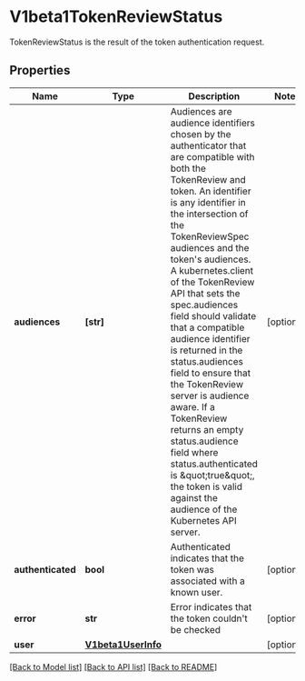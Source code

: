 # V1beta1TokenReviewStatus

TokenReviewStatus is the result of the token authentication request.

## Properties
Name | Type | Description | Notes
------------ | ------------- | ------------- | -------------
**audiences** | **[str]** | Audiences are audience identifiers chosen by the authenticator that are compatible with both the TokenReview and token. An identifier is any identifier in the intersection of the TokenReviewSpec audiences and the token&#39;s audiences. A kubernetes.client of the TokenReview API that sets the spec.audiences field should validate that a compatible audience identifier is returned in the status.audiences field to ensure that the TokenReview server is audience aware. If a TokenReview returns an empty status.audience field where status.authenticated is \&quot;true\&quot;, the token is valid against the audience of the Kubernetes API server. | [optional] 
**authenticated** | **bool** | Authenticated indicates that the token was associated with a known user. | [optional] 
**error** | **str** | Error indicates that the token couldn&#39;t be checked | [optional] 
**user** | [**V1beta1UserInfo**](V1beta1UserInfo.md) |  | [optional] 

[[Back to Model list]](../README.md#documentation-for-models) [[Back to API list]](../README.md#documentation-for-api-endpoints) [[Back to README]](../README.md)


